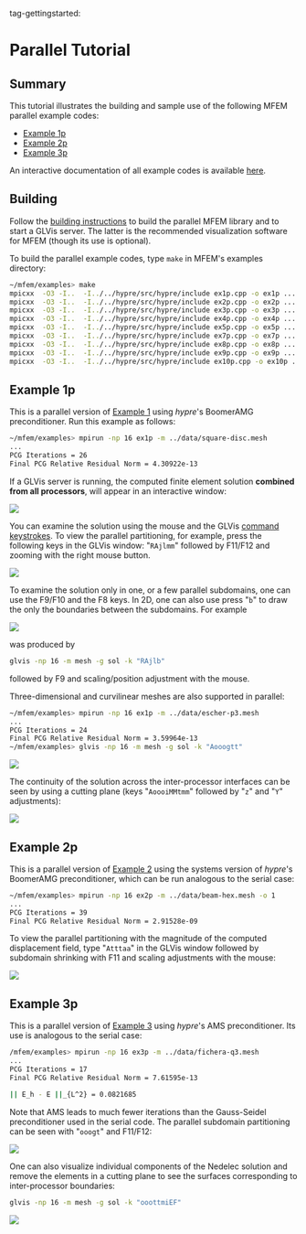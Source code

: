 tag-gettingstarted:

# Parallel Tutorial

## Summary

This tutorial illustrates the building and sample use of the following MFEM parallel example codes:

  - [Example 1p](#example-1p)
  - [Example 2p](#example-2p)
  - [Example 3p](#example-3p)

An interactive documentation of all example codes is available [here](examples.md).

## Building

Follow the [building instructions](building.md) to build the parallel MFEM library and to start a GLVis server. The latter is the recommended visualization software for MFEM (though its use is optional).

To build the parallel example codes, type `make` in MFEM's examples directory:
```sh
~/mfem/examples> make
mpicxx  -O3 -I..  -I../../hypre/src/hypre/include ex1p.cpp -o ex1p ...
mpicxx  -O3 -I..  -I../../hypre/src/hypre/include ex2p.cpp -o ex2p ...
mpicxx  -O3 -I..  -I../../hypre/src/hypre/include ex3p.cpp -o ex3p ...
mpicxx  -O3 -I..  -I../../hypre/src/hypre/include ex4p.cpp -o ex4p ...
mpicxx  -O3 -I..  -I../../hypre/src/hypre/include ex5p.cpp -o ex5p ...
mpicxx  -O3 -I..  -I../../hypre/src/hypre/include ex7p.cpp -o ex7p ...
mpicxx  -O3 -I..  -I../../hypre/src/hypre/include ex8p.cpp -o ex8p ...
mpicxx  -O3 -I..  -I../../hypre/src/hypre/include ex9p.cpp -o ex9p ...
mpicxx  -O3 -I..  -I../../hypre/src/hypre/include ex10p.cpp -o ex10p ...
```

## Example 1p

This is a parallel version of [Example 1](serial-tutorial.md#example-1) using *hypre*'s BoomerAMG preconditioner. Run this example as follows:
```sh
~/mfem/examples> mpirun -np 16 ex1p -m ../data/square-disc.mesh
...
PCG Iterations = 26
Final PCG Relative Residual Norm = 4.30922e-13
```

If a GLVis server is running, the computed finite element solution **combined from all processors**, will appear in an interactive window:

![](img/tutorial/ex1p-np16-1.png)

You can examine the solution using the mouse and the GLVis [command keystrokes](https://raw.githubusercontent.com/GLVis/glvis/master/README).
To view the parallel partitioning, for example, press the following keys in the GLVis window: "`RAjlmm`" followed by F11/F12 and zooming with the right mouse button.

![](img/tutorial/ex1p-np16-2.png)

To examine the solution only in one, or a few parallel subdomains, one can use the F9/F10 and the F8 keys. In 2D, one can also use press "`b`" to draw the only the boundaries between the subdomains. For example

![](img/tutorial/ex1p-np16-3.png)

was produced by
```sh
glvis -np 16 -m mesh -g sol -k "RAjlb"
```
followed by F9 and scaling/position adjustment with the mouse.

Three-dimensional and curvilinear meshes are also supported in parallel:

```sh
~/mfem/examples> mpirun -np 16 ex1p -m ../data/escher-p3.mesh
...
PCG Iterations = 24
Final PCG Relative Residual Norm = 3.59964e-13
~/mfem/examples> glvis -np 16 -m mesh -g sol -k "Aooogtt"
```

![](img/tutorial/ex1p-np16-escher-1.png)

The continuity of the solution across the inter-processor interfaces can be seen by using a cutting plane (keys "`AoooiMMtmm`" followed by "`z`" and "`Y`" adjustments):

![](img/tutorial/ex1p-np16-escher-2.png)


## Example 2p

This is a parallel version of [Example 2](serial-tutorial.md#example-2) using the systems version of *hypre*'s BoomerAMG preconditioner, which can be run analogous to the serial case:

```sh
~/mfem/examples> mpirun -np 16 ex2p -m ../data/beam-hex.mesh -o 1
...
PCG Iterations = 39
Final PCG Relative Residual Norm = 2.91528e-09
```

To view the parallel partitioning with the magnitude of the computed displacement field, type "`Atttaa`" in the GLVis window followed by subdomain shrinking with F11 and scaling adjustments with the mouse:

![](img/tutorial/ex2p-np16-beam-hex.png)

## Example 3p

This is a parallel version of [Example 3](serial-tutorial.md#example-3) using *hypre*'s AMS preconditioner. Its use is analogous to the serial case:

```sh
/mfem/examples> mpirun -np 16 ex3p -m ../data/fichera-q3.mesh
...
PCG Iterations = 17
Final PCG Relative Residual Norm = 7.61595e-13

|| E_h - E ||_{L^2} = 0.0821685
```

Note that AMS leads to much fewer iterations than the Gauss-Seidel preconditioner used in the serial code. The parallel subdomain partitioning can be seen with "`ooogt`" and F11/F12:

![](img/tutorial/ex3p-np16-fichera-q3.png)

One can also visualize individual components of the Nedelec solution and remove the elements in a cutting plane to see the surfaces corresponding to inter-processor boundaries:
```sh
glvis -np 16 -m mesh -g sol -k "ooottmiEF"
```

![](img/tutorial/ex3p-np16-fichera-q3-2.png)
